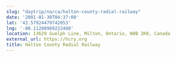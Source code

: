 ```yaml
---
slug: "daytrip/na/ca/halton-county-radial-railway"
date: '2001-01-30T04:37:00'
lat: '43.57924479742053'
lng: '-80.11288989222408'
location: 13629 Guelph Line, Milton, Ontario, N0B 2K0, Canada
external_url: https://hcry.org
title: Halton County Radial Railway
---
```



